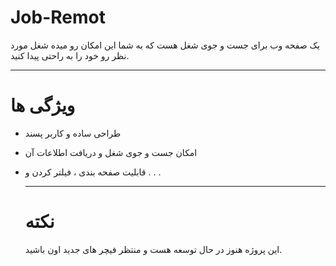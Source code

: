 # Job-Remot

یک صفحه وب برای جست و جوی شغل هست که به شما این امکان رو میده شغل مورد نظر رو خود را به راحتی پیدا کنید.

---

# ویژگی ها
- طراحی ساده و کاربر پسند
- امکان جست و جوی شغل و دریافت اطلاعات آن
- قابلیت صفحه بندی ، فیلتر کردن و . . .

  ---

  # نکته

  این پروژه هنوز در حال توسعه هست و منتظر فیچر های جدید اون باشید.
